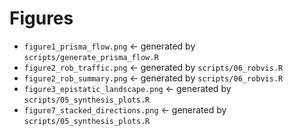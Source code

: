 # Figures

- `figure1_prisma_flow.png` ← generated by `scripts/generate_prisma_flow.R`
- `figure2_rob_traffic.png` ← generated by `scripts/06_robvis.R`
- `figure2_rob_summary.png` ← generated by `scripts/06_robvis.R`
- `figure3_epistatic_landscape.png` ← generated by `scripts/05_synthesis_plots.R`
- `figure7_stacked_directions.png` ← generated by `scripts/05_synthesis_plots.R`
